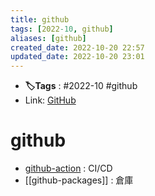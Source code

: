 ```yaml
---
title: github
tags: [2022-10, github]
aliases: [github]
created_date: 2022-10-20 22:57
updated_date: 2022-10-20 23:01
---
```

- **🏷️Tags** :   #2022-10 #github 
- Link: [GitHub](https://github.com/)

# github

- [github-action](github/github-action.md) : CI/CD
- [[github-packages]] : 倉庫
